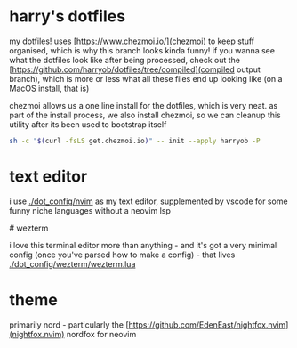 # harry's dotfiles

my dotfiles! uses [https://www.chezmoi.io/](chezmoi) to keep stuff organised, which is why this branch looks kinda funny! if you wanna see what the dotfiles look like after being processed, check out the [https://github.com/harryob/dotfiles/tree/compiled](compiled output branch), which is more or less what all these files end up looking like (on a MacOS install, that is)

chezmoi allows us a one line install for the dotfiles, which is very neat. as part of the install process, we also install chezmoi, so we can cleanup this utility after its been used to bootstrap itself

```sh
sh -c "$(curl -fsLS get.chezmoi.io)" -- init --apply harryob -P
```
# text editor 

i use [./dot_config/nvim](neovim) as my text editor, supplemented by vscode for some funny niche languages without a neovim lsp

# wezterm

i love this terminal editor more than anything - and it's got a very minimal config (once you've parsed how to make a config) - that lives [./dot_config/wezterm/wezterm.lua](here)

# theme

primarily nord - particularly the [https://github.com/EdenEast/nightfox.nvim](nightfox.nvim) nordfox for neovim

